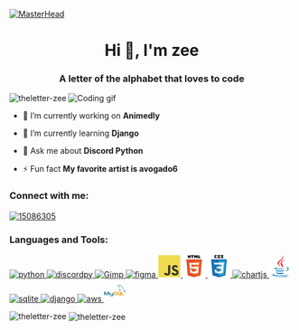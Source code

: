 [![MasterHead](https://i.imgur.com/K7opUUu.png)](https://imgur.com/a/mauVXB6)

<h1 align="center">Hi 👋, I'm zee</h1>
<h3 align="center">A letter of the alphabet that loves to code</h3>
<img align="right" alt="Coding gif" width="400" src="https://i.pinimg.com/originals/e8/f4/53/e8f453469a3ec97ecd354df465d73913.gif">

<p align="left"> <img src="https://komarev.com/ghpvc/?username=theletter-zee&label=Profile%20views&color=0e75b6&style=flat" alt="theletter-zee" /> </p>

- 🔭 I’m currently working on **Animedly**

- 🌱 I’m currently learning **Django**

- 💬 Ask me about **Discord Python**

- ⚡ Fun fact **My favorite artist is avogado6**

<h3 align="left">Connect with me:</h3>
<p align="left">
<a href="https://stackoverflow.com/users/15086305" target="blank"><img align="center" src="https://raw.githubusercontent.com/rahuldkjain/github-profile-readme-generator/master/src/images/icons/Social/stack-overflow.svg" alt="15086305" height="30" width="40" /></a>
</p>

<h3 align="left">Languages and Tools:</h3>
<p align="left"><a href="https://www.python.org/" target="_blank" rel="noreferrer"> <img src="https://www.python.org/static/favicon.ico" alt="python" width="40" height="40"/><a href="https://discordpy.readthedocs.io/en/stable/" target="_blank" rel="noreferrer"> <img src="https://discordpy.readthedocs.io/en/stable/_static/discord_py_logo.ico" alt="discordpy" width="40" height="40"/>
<a href="https://www.gimp.org/" target="_blank" rel="noreferrer"> <img src="https://www.gimp.org/images/wilber32.png" alt="Gimp" width="40" height="40"/> </a>
<a href="https://www.figma.com/" target="_blank" rel="noreferrer"> <img src="https://www.vectorlogo.zone/logos/figma/figma-icon.svg" alt="figma" width="40" height="40"/> </a> <a href="https://developer.mozilla.org/en-US/docs/Web/JavaScript" target="_blank" rel="noreferrer"> <img src="https://raw.githubusercontent.com/devicons/devicon/master/icons/javascript/javascript-original.svg" alt="javascript" width="40" height="40"/> </a>
<a href="https://www.w3.org/html/" target="_blank" rel="noreferrer"> <img src="https://raw.githubusercontent.com/devicons/devicon/master/icons/html5/html5-original-wordmark.svg" alt="html5" width="40" height="40"/> </a> <a href="https://www.w3schools.com/css/" target="_blank" rel="noreferrer"> <img src="https://raw.githubusercontent.com/devicons/devicon/master/icons/css3/css3-original-wordmark.svg" alt="css3" width="40" height="40"/> </a><a href="https://www.chartjs.org" target="_blank" rel="noreferrer"> <img src="https://www.chartjs.org/media/logo-title.svg" alt="chartjs" width="40" height="40"/> </a><a href="https://www.java.com" target="_blank" rel="noreferrer"> <img src="https://raw.githubusercontent.com/devicons/devicon/master/icons/java/java-original.svg" alt="java" width="40" height="40"/> </a><a href="https://www.sqlite.org/" target="_blank" rel="noreferrer"> <img src="https://www.vectorlogo.zone/logos/sqlite/sqlite-icon.svg" alt="sqlite" width="40" height="40"/> </a><a href="https://www.djangoproject.com/" target="_blank" rel="noreferrer"> <img src="https://cdn.worldvectorlogo.com/logos/django.svg" alt="django" width="40" height="40"/> </a><a href="https://aws.amazon.com" target="_blank" rel="noreferrer"> <img src="https://logos-world.net/wp-content/uploads/2021/08/Amazon-Web-Services-AWS-Symbol.png" alt="aws" width="80" height="40"/> </a><a href="https://www.mysql.com/" target="_blank" rel="noreferrer"> <img src="https://raw.githubusercontent.com/devicons/devicon/master/icons/mysql/mysql-original-wordmark.svg" alt="mysql" width="40" height="40"/> </a>

 </p>

<p><img align="left" src="https://github-readme-stats-git-masterrstaa-rickstaa.vercel.app/api/top-langs?username=theletter-zee&show_icons=true&locale=en&layout=compact" alt="theletter-zee" /></p>
  
  
<p>&nbsp;<img align="center" src="https://github-readme-stats-git-masterrstaa-rickstaa.vercel.app/api?username=theletter-zee&show_icons=true&locale=en" alt="theletter-zee" /></p>

